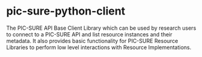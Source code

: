# pic-sure-python-client
The PIC-SURE API Base Client Library which can be used by research users to connect to a PIC-SURE API and list resource instances and their metadata. It also provides basic functionality for PIC-SURE Resource Libraries to perform low level interactions with Resource Implementations.

